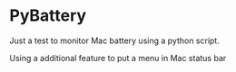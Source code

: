# PyBattery

Just a test to monitor Mac battery using a python script.

Using a additional feature to put a menu in Mac status bar
